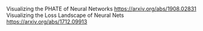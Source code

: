 Visualizing the PHATE of Neural Networks https://arxiv.org/abs/1908.02831
Visualizing the Loss Landscape of Neural Nets https://arxiv.org/abs/1712.09913
